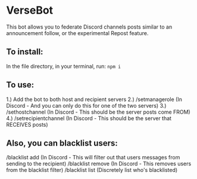 # VerseBot
  This bot allows you to federate Discord channels posts similar to an announcement follow, or the experimental Repost feature.

## To install:
  In the file directory, in your terminal, run:
  `npm i`

## To use:
  1.) Add the bot to both host and recipient servers
  2.) /setmanagerole (In Discord - And you can only do this for one of the two servers)
  3.) /sethostchannel (In Discord - This should be the server posts come FROM)
  4.) /setrecipientchannel (In Discord - This should be the server that RECEIVES posts)

## Also, you can blacklist users:
/blacklist add (In Discord - This will filter out that users messages from sending to the recipient)
/blacklist remove (In Discord - This removes users from the blacklist filter)
/blacklist list (Discretely list who's blacklisted)
